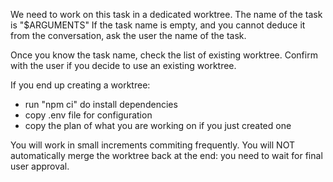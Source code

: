 
We need to work on this task in a dedicated worktree.
The name of the task is "$ARGUMENTS"
If the task name is empty, and you cannot deduce it from the conversation, ask the user the name of the task.

Once you know the task name, check the list of existing worktree. Confirm with the user if you decide to use an existing worktree.

If you end up creating a worktree:
- run "npm ci" do install dependencies
- copy .env file for configuration
- copy the plan of what you are working on if you just created one

You will work in small increments commiting frequently.
You will NOT automatically merge the worktree back at the end: you need to wait for final user approval.
